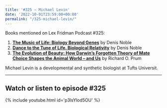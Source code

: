 ```yaml
---
title: '#325 – Michael Levin'
date: '2022-10-01T23:59:00+00:00'
permalink: "/325-michael-levin/"
---
```


Books mentioned on Lex Fridman Podcast #325:

1. <b><a href="https://amzn.to/3Eht8w0" target="_blank" rel="sponsored noopener noreferrer">The Music of Life: Biology Beyond Genes</a></b> by Denis Noble
2. <b><a href="https://amzn.to/3V3m4ty" target="_blank" rel="sponsored noopener noreferrer">Dance to the Tune of Life. Biological Relativity</a></b> by Denis Noble
3. <b><a href="https://amzn.to/3UMSSav" target="_blank" rel="sponsored noopener noreferrer">The Evolution of Beauty: How Darwin’s Forgotten Theory of Mate Choice Shapes the Animal World – and Us</a></b> by Richard O. Prum

Michael Levin is a developmental and synthetic biologist at Tufts Universit.

- - - - - -

## Watch or listen to episode #325

{% include youtube.html id='p3lsYlod5OU' %}